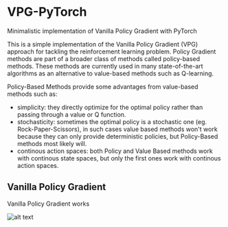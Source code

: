 # VPG-PyTorch
Minimalistic implementation of Vanilla Policy Gradient with PyTorch

This is a simple implementation of the Vanilla Policy Gradient (VPG) approach for tackling the reinforcement learning problem. Policy Gradient methods are part of a broader class of methods called policy-based methods. These methods are currently used in many state-of-the-art algorithms as an alternative to value-based methods such as Q-learning.

Policy-Based Methods provide some advantages from value-based methods such as:
- simplicity: they directly optimize for the optimal policy rather than passing through a value or Q function.
- stochasticity: sometimes the optimal policy is a stochastic one (eg. Rock-Paper-Scissors), in such cases value based methods won't work because they can only provide deterministic policies, but Policy-Based methods most likely will.
- continous action spaces: both Policy and Value Based methods work with continous state spaces, but only the first ones work with continous action spaces.

## Vanilla Policy Gradient
Vanilla Policy Gradient works

![alt text](https://spinningup.openai.com/en/latest/_images/math/47a7bd5139a29bc2d2dc85cef12bba4b07b1e831.svg "Policy Gradient Algorithm")
